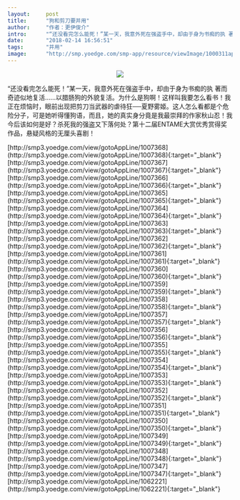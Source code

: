 ```yaml
---
layout:     post
title:      "狗和剪刀要并用"
author:     "作者：更伊俊介"
intro:      "“还没看完怎么能死！”某一天，我意外死在强盗手中，却由于身为书痴的执 著而奇迹似地复活……以腊肠狗的外貌复活。为什么是狗啊！这样叫我要怎么看书！我正在烦恼时，眼前出现把剪刀当武器的虐待狂──夏野雾姬。这人怎么看都是个危险分子，可是她听得懂狗语，而且，她的真实身分竟是我最崇拜的作家秋山忍！我今后该如何是好？杀死我的强盗又下落何处？第十二届ENTAME大赏优秀赏得奖作品，悬疑风格的无厘头喜剧！"
date:       "2018-02-14 16:56:51"
tags:       "并用"
image:      "http://smp.yoedge.com/smp-app/resource/viewImage/1000311appline.png"
---
```

<div style="text-align: center">
<p><img src="http://smp.yoedge.com/smp-app/resource/viewImage/1000311appline.png"/></p>
</div>
<p class="post-meta">
<span>“还没看完怎么能死！”某一天，我意外死在强盗手中，却由于身为书痴的执 著而奇迹似地复活……以腊肠狗的外貌复活。为什么是狗啊！这样叫我要怎么看书！我正在烦恼时，眼前出现把剪刀当武器的虐待狂──夏野雾姬。这人怎么看都是个危险分子，可是她听得懂狗语，而且，她的真实身分竟是我最崇拜的作家秋山忍！我今后该如何是好？杀死我的强盗又下落何处？第十二届ENTAME大赏优秀赏得奖作品，悬疑风格的无厘头喜剧！</span>
</p>
[http://smp3.yoedge.com/view/gotoAppLine/1007368](http://smp3.yoedge.com/view/gotoAppLine/1007368){:target="_blank"}
[http://smp3.yoedge.com/view/gotoAppLine/1007367](http://smp3.yoedge.com/view/gotoAppLine/1007367){:target="_blank"}
[http://smp3.yoedge.com/view/gotoAppLine/1007366](http://smp3.yoedge.com/view/gotoAppLine/1007366){:target="_blank"}
[http://smp3.yoedge.com/view/gotoAppLine/1007365](http://smp3.yoedge.com/view/gotoAppLine/1007365){:target="_blank"}
[http://smp3.yoedge.com/view/gotoAppLine/1007364](http://smp3.yoedge.com/view/gotoAppLine/1007364){:target="_blank"}
[http://smp3.yoedge.com/view/gotoAppLine/1007363](http://smp3.yoedge.com/view/gotoAppLine/1007363){:target="_blank"}
[http://smp3.yoedge.com/view/gotoAppLine/1007362](http://smp3.yoedge.com/view/gotoAppLine/1007362){:target="_blank"}
[http://smp3.yoedge.com/view/gotoAppLine/1007361](http://smp3.yoedge.com/view/gotoAppLine/1007361){:target="_blank"}
[http://smp3.yoedge.com/view/gotoAppLine/1007360](http://smp3.yoedge.com/view/gotoAppLine/1007360){:target="_blank"}
[http://smp3.yoedge.com/view/gotoAppLine/1007359](http://smp3.yoedge.com/view/gotoAppLine/1007359){:target="_blank"}
[http://smp3.yoedge.com/view/gotoAppLine/1007358](http://smp3.yoedge.com/view/gotoAppLine/1007358){:target="_blank"}
[http://smp3.yoedge.com/view/gotoAppLine/1007357](http://smp3.yoedge.com/view/gotoAppLine/1007357){:target="_blank"}
[http://smp3.yoedge.com/view/gotoAppLine/1007356](http://smp3.yoedge.com/view/gotoAppLine/1007356){:target="_blank"}
[http://smp3.yoedge.com/view/gotoAppLine/1007355](http://smp3.yoedge.com/view/gotoAppLine/1007355){:target="_blank"}
[http://smp3.yoedge.com/view/gotoAppLine/1007354](http://smp3.yoedge.com/view/gotoAppLine/1007354){:target="_blank"}
[http://smp3.yoedge.com/view/gotoAppLine/1007353](http://smp3.yoedge.com/view/gotoAppLine/1007353){:target="_blank"}
[http://smp3.yoedge.com/view/gotoAppLine/1007352](http://smp3.yoedge.com/view/gotoAppLine/1007352){:target="_blank"}
[http://smp3.yoedge.com/view/gotoAppLine/1007351](http://smp3.yoedge.com/view/gotoAppLine/1007351){:target="_blank"}
[http://smp3.yoedge.com/view/gotoAppLine/1007350](http://smp3.yoedge.com/view/gotoAppLine/1007350){:target="_blank"}
[http://smp3.yoedge.com/view/gotoAppLine/1007349](http://smp3.yoedge.com/view/gotoAppLine/1007349){:target="_blank"}
[http://smp3.yoedge.com/view/gotoAppLine/1007348](http://smp3.yoedge.com/view/gotoAppLine/1007348){:target="_blank"}
[http://smp3.yoedge.com/view/gotoAppLine/1007347](http://smp3.yoedge.com/view/gotoAppLine/1007347){:target="_blank"}
[http://smp3.yoedge.com/view/gotoAppLine/1062221](http://smp3.yoedge.com/view/gotoAppLine/1062221){:target="_blank"}


